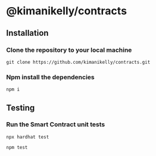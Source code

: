 # @kimanikelly/contracts

## Installation

### Clone the repository to your local machine

```
git clone https://github.com/kimanikelly/contracts.git
```

### Npm install the dependencies

```
npm i
```

## Testing

### Run the Smart Contract unit tests

```
npx hardhat test
```

```
npm test
```

